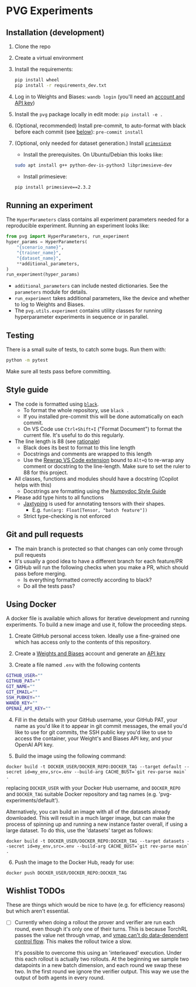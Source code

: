 # PVG Experiments

## Installation (development)

1. Clone the repo
2. Create a virtual environment
3. Install the requirements:

   ```bash
   pip install wheel
   pip install -r requirements_dev.txt
   ```

4. Log in to Weights and Biases: `wandb login` (you'll need an [account and API
   key](https://wandb.ai/settings#dangerzone))
5. Install the `pvg` package locally in edit mode: `pip install -e .`
6. (Optional, recommended) Install pre-commit, to auto-format with black before each
   commit (see [below](#style-guide)): `pre-commit install`
7. (Optional, only needed for dataset generation.) Install
   [`primesieve`](https://pypi.org/project/primesieve/)
    - Install the prerequisites. On Ubuntu/Debian this looks like:

    ```bash
    sudo apt install g++ python-dev-is-python3 libprimesieve-dev
    ```

    - Install primesieve:
   ```bash
   pip install primesieve==2.3.2
   ```


## Running an experiment

The `HyperParameters` class contains all experiment parameters needed for a reproducible
experiment. Running an experiment looks like:

```python
from pvg import HyperParameters, run_experiment
hyper_params = HyperParameters(
    "{scenario_name}", 
    "{trainer_name}", 
    "{dataset_name}", 
    **additional_parameters,
)
run_experiment(hyper_params)
```

- `additional_parameters` can include nested dictionaries. See the `parameters` module
  for details.
- `run_experiment` takes additional parameters, like the device and whether to log to
  Weights and Biases.
- The `pvg.utils.experiment` contains utility classes for running hyperparameter
  experiments in sequence or in parallel.


## Testing

There is a small suite of tests, to catch some bugs. Run them with:

```bash
python -m pytest
```

Make sure all tests pass before committing.


## Style guide

- The code is formatted using [`black`](https://black.readthedocs.io/en/stable/).
    * To format the whole repository, use `black .`
    * If you installed pre-commit this will be done automatically on each commit.
    * On VS Code use `Ctrl+Shift+I` ("Format Document") to format the current file. It's
      useful to do this regularly.
- The line length is 88 (see
  [rationale](https://black.readthedocs.io/en/stable/the_black_code_style/current_style.html#line-length))
    * Black does its best to format to this line length
    * Docstrings and comments are wrapped to this length
    * Use the [Rewrap VS Code
      extension](https://marketplace.visualstudio.com/items?itemName=stkb.rewrap) bound
      to `Alt+Q` to re-wrap any comment or docstring to the line-length. Make sure to set
      the ruler to 88 for this project.
- All classes, functions and modules should have a docstring (Copilot helps with this)
    * Docstrings are formatting using the [Numpydoc Style
      Guide](https://numpydoc.readthedocs.io/en/latest/format.html)
- Please add type hints to all functions
    * [Jaxtyping](https://docs.kidger.site/jaxtyping/) is used for annotating tensors
      with their shapes.
        + E.g. `fun(arg: Float[Tensor, "batch feature"])`
    * Strict type-checking is not enforced


## Git and pull requests

- The main branch is protected so that changes can only come through pull requests
- It's usually a good idea to have a different branch for each feature/PR
- GitHub will run the following checks when you make a PR, which should pass before
  merging.
    * Is everything formatted correctly according to black?
    * Do all the tests pass?


## Using Docker

A docker file is available which allows for iterative development and running
experiments. To build a new image and use it, follow the proceeding steps.

1. Create GitHub personal access token. Ideally use a fine-grained one which has access
   only to the contents of this repository.

2. Create a [Weights and Biases](https://wandb.ai) account and generate an [API
   key](https://wandb.ai/settings#dangerzone)

3. Create a file named `.env` with the following contents

```bash
GITHUB_USER=""
GITHUB_PAT=""
GIT_NAME=""
GIT_EMAIL=""
SSH_PUBKEY=""
WANDB_KEY=""
OPENAI_API_KEY=""
```

4. Fill in the details with your GitHub username, your GitHub PAT, your name as you'd
   like it to appear in git commit messages, the email you'd like to use for git
   commits, the SSH public key you'd like to use to access the container, your
   Weight's and Biases API key, and your OpenAI API key.

5. Build the image using the following command:

```
docker build -t DOCKER_USER/DOCKER_REPO:DOCKER_TAG --target default --secret id=my_env,src=.env --build-arg CACHE_BUST=`git rev-parse main` .
```

replacing `DOCKER_USER` with your Docker Hub username, and `DOCKER_REPO` and
`DOCKER_TAG` suitable Docker repository and tag names (e.g. 'pvg-experiments/default').

Alternatively, you can build an image with all of the datasets already downloaded. This
will result in a much larger image, but can make the process of spinning up and running
a new instance faster overall, if using a large dataset. To do this, use the 'datasets'
target as follows:

```
docker build -t DOCKER_USER/DOCKER_REPO:DOCKER_TAG --target datasets --secret id=my_env,src=.env --build-arg CACHE_BUST=`git rev-parse main` .
```

6. Push the image to the Docker Hub, ready for use:

```
docker push DOCKER_USER/DOCKER_REPO:DOCKER_TAG
```


## Wishlist TODOs

These are things which would be nice to have (e.g. for efficiency reasons) but which
aren't essential.

- [ ] Currently when doing a rollout the prover and verifier are run each round, even
  though it's only one of their turns. This is because TorchRL passes the value net
  through vmap, and [vmap can't do data-dependent control
  flow](https://github.com/pytorch/functorch/issues/257). This makes the rollout twice a
  slow.

  It's possible to overcome this using an 'interleaved' execution. Under this each
  rollout is actually two rollouts. At the beginning we sample two datapoints in a new
  batch dimension, and each round we swap these two. In the first round we ignore the
  verifier output. This way we use the output of both agents in every round.
